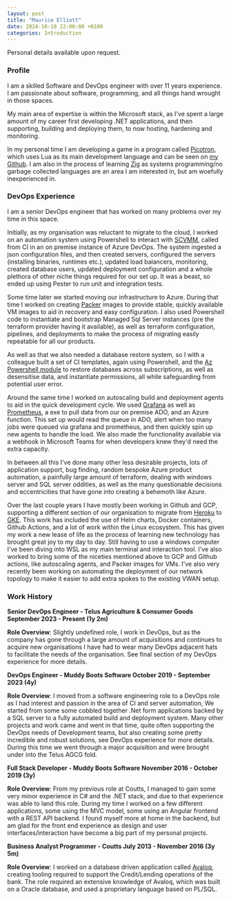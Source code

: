 ```yaml
---
layout: post
title: "Maurice Elliott"
date: 2024-10-10 22:00:00 +0100
categories: Introduction
---
```


Personal details available upon request.

### Profile

I am a skilled Software and DevOps engineer with over 11 years experience. I am passionate about software, programming, and all things hand wrought in those spaces.

My main area of expertise is within the Microsoft stack, as I've spent a large amount of my career first developing .NET applications, and then supporting, building and deploying them, to now hosting, hardening and monitoring.

In my personal time I am developing a game in a program called [Picotron](https://www.lexaloffle.com/picotron.php), which uses Lua as its main development language and can be seen on [my Github](https://github.com/MauriceElliott/gut_wound). I am also in the process of learning [Zig](https://ziglang.org) as systems programming/no garbage collected languages are an area I am interested in, but am woefully inexperienced in.

### DevOps Experience

I am a senior DevOps engineer that has worked on many problems over my time in this space.

Initially, as my organisation was reluctant to migrate to the cloud, I worked on an automation system using Powershell to interact with [SCVMM](https://learn.microsoft.com/en-us/system-center/vmm/whats-new-in-vmm?view=sc-vmm-2022), called from CI in an on premise instance of Azure DevOps. The system ingested a json configuration files, and then created servers, configured the servers (installing binaries, runtimes etc.), updated load balancers, monitoring, created database users, updated deployment configuration and a whole plethora of other niche things required for our set up. It was a beast, so ended up using Pester to run unit and integration tests.

Some time later we started moving our infrastructure to Azure. During that time I worked on creating [Packer](https://www.packer.io) images to provide stable, quickly available VM images to aid in recovery and easy configuration. I also used Powershell code to instantiate and bootstrap Managed Sql Server instances (pre the terraform provider having it available), as well as terraform configuration, pipelines, and deployments to make the process of migrating easily repeatable for all our products.

As well as that we also needed a database restore system, so I with a colleague built a set of CI templates, again using Powershell, and the [Az Powershell module](https://learn.microsoft.com/en-us/powershell/azure/new-azureps-module-az?view=azps-12.3.0) to restore databases across subscriptions, as well as desensitise data, and instantiate permissions, all while safeguarding from potential user error.

Around the same time I worked on autoscaling build and deployment agents to aid in the quick development cycle. We used [Grafana](https://grafana.com) as well as [Prometheus](https://prometheus.io/docs/introduction/overview/), a exe to pull data from our on premise ADO, and an Azure function. This set up would read the queue in ADO, alert when too many jobs were queued via grafana and prometheus, and then quickly spin up new agents to handle the load. We also made the functionality available via a webhook in Microsoft Teams for when developers knew they'd need the extra capacity.

In between all this I've done many other less desirable projects, lots of application support, bug finding, random bespoke Azure product automation, a painfully large amount of terraform, dealing with windows server and SQL server oddities, as well as the many questionable decisions and eccentricities that have gone into creating a behemoth like Azure.

Over the last couple years I have mostly been working in Github and GCP, supporting a different section of our organisation to migrate from [Heroku](https://www.heroku.com) to [GKE](https://cloud.google.com/kubernetes-engine/docs/concepts/kubernetes-engine-overview). This work has included the use of Helm charts, Docker containers, Github Actions, and a lot of work within the Linux ecosystem. This has given my work a new lease of life as the process of learning new technology has brought great joy to my day to day. Still having to use a windows computer I've been diving into WSL as my main terminal and interaction tool. I've also worked to bring some of the niceties mentioned above to GCP and Github actions, like autoscaling agents, and Packer images for VMs. I've also very recently been working on automating the deployment of our network topology to make it easier to add extra spokes to the existing VWAN setup.

### Work History

**Senior DevOps Engineer - Telus Agriculture & Consumer Goods
September 2023 - Present (1y 2m)**

**Role Overview**: Slightly undefined role, I work in DevOps, but as the company has gone through a large amount of acquisitions and continues to acquire new organisations I have had to wear many DevOps adjacent hats to facilitate the needs of the organisation. See final section of my DevOps experience for more details.

**DevOps Engineer - Muddy Boots Software
October 2019 - September 2023 (4y)**

**Role Overview**: I moved from a software engineering role to a DevOps role as I had interest and passion in the area of CI and server automation, We started from some some cobbled together .Net form applications backed by a SQL server to a fully automated build and deployment system. Many other projects and work came and went in that time, quite often supporting the DevOps needs of Development teams, but also creating some pretty incredible and robust solutions, see DevOps experience for more details. During this time we went through a major acquisition and were brought under into the Telus AGCG fold.

**Full Stack Developer - Muddy Boots Software
November 2016 - October 2019 (3y)**

**Role Overview**: From my previous role at Coutts, I managed to gain some very minor experience in C# and the .NET stack, and due to that experience was able to land this role. During my time I worked on a few different applications, some using the MVC model, some using an Angular frontend with a REST API backend. I found myself more at home in the backend, but am glad for the front end experience as design and user interfaces/interaction have become a big part of my personal projects.

**Business Analyst Programmer - Coutts
July 2013 - November 2016 (3y 5m)**

**Role Overview**: I worked on a database driven application called [Avaloq](https://www.avaloq.com), creating tooling required to support the Credit/Lending operations of the bank. The role required an extensive knowledge of Avaloq, which was built on a Oracle database, and used a proprietary language based on PL/SQL.
